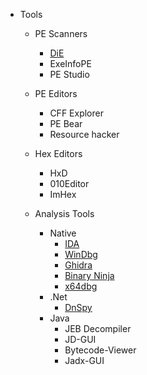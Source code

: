 - Tools
	- PE Scanners
		- [DiE](https://github.com/horsicq/DIE-engine/releases) 
		- ExeInfoPE
		- PE Studio
	
	- PE Editors
		- CFF Explorer 
		- PE Bear
		- Resource hacker
	
	- Hex Editors
		- HxD
		- 010Editor
		- ImHex
	
	- Analysis Tools
		- Native
			- [IDA](IDA.md)
			- [WinDbg](WinDbg.md)
			- [Ghidra](Ghidra.md)
			- [Binary Ninja](Binary%20Ninja.md)
			- [x64dbg](x64dbg.md)
		- .Net
			- [DnSpy](DnSpy.md)
		- Java
			- JEB Decompiler
			- JD-GUI
			- Bytecode-Viewer
			- Jadx-GUI
